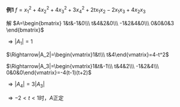 **例1**
$f=x_1^2+4x_2^2+4x_3^2+3x_4^2+2tx_1x_2-2x_1x_3+4x_2x_3$

解
$A=\begin{bmatrix}
1&t&-1&0\\\ t&4&2&0\\\ -1&2&4&0\\\ 0&0&0&3
\end{bmatrix}$

$\Rightarrow|A_1|=1$

$\Rightarrow|A_2|=\begin{vmatrix}1&t\\\ t&4\end{vmatrix}=4-t^2$

$\Rightarrow|A_3|=\begin{vmatrix}1&t&-1\\\ t&4&2\\\ -1&2&4\\\ 0&0&0\end{vmatrix}=-4(t-1)(t+2)$

$\Rightarrow|A_4|=3|A_3|$

$\Rightarrow-2<t<1$时，$A$正定
